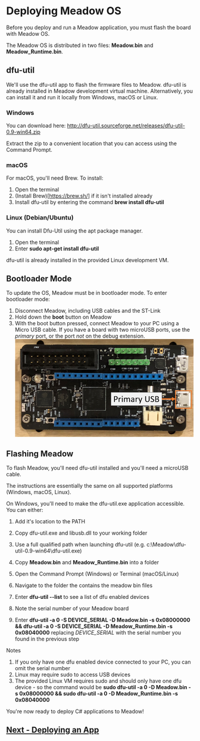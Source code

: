 # Deploying Meadow OS

Before you deploy and run a Meadow application, you must flash the board with Meadow OS.

The Meadow OS is distributed in two files: **Meadow.bin** and **Meadow_Runtime.bin**.

## dfu-util
We'll use the dfu-util app to flash the firmware files to Meadow. dfu-util is already installed in Meadow development virtual machine.
Alternatively, you can install it and run it locally from Windows, macOS or Linux.

### Windows
You can download here: http://dfu-util.sourceforge.net/releases/dfu-util-0.9-win64.zip 

Extract the zip to a convenient location that you can access using the Command Prompt.

### macOS
For macOS, you'll need Brew. To install:
1. Open the terminal
1. (Install Brew)[https://brew.sh/] if it isn't installed already
1. Install dfu-util by entering the command **brew install dfu-util**

### Linux (Debian/Ubuntu)
You can install Dfu-Util using the apt package manager.
1. Open the terminal
1. Enter **sudo apt-get install dfu-util**

dfu-util is already installed in the provided Linux development VM.

## Bootloader Mode
To update the OS, Meadow must be in bootloader mode. To enter bootloader mode:
1. Disconnect Meadow, including USB cables and the ST-Link
1. Hold down the **boot** button on Meadow
1. With the boot button pressed, connect Meadow to your PC using a Micro USB cable. If you have a board with two microUSB ports, use the *primary* port, or the port *not* on the debug extension.
![Primary USB port](./primary_usb.png)

## Flashing Meadow
To flash Meadow, you'll need dfu-util installed and you'll need a microUSB cable.

The instructions are essentially the same on all supported platforms (Windows, macOS, Linux).

On Windows, you'll need to make the dfu-util.exe application accessible. You can either:
1. Add it's location to the PATH
1. Copy dfu-util.exe and libusb.dll to your working folder
1. Use a full qualified path when launching dfu-util (e.g. c:\Meadow\dfu-util-0.9-win64\dfu-util.exe)

1. Copy **Meadow.bin** and **Meadow_Runtime.bin** into a folder
1. Open the Command Prompt (Windows) or Terminal (macOS/Linux)
1. Navigate to the folder the contains the meadow bin files
1. Enter **dfu-util --list** to see a list of dfu enabled devices
1. Note the serial number of your Meadow board
1. Enter **dfu-util -a 0 -S DEVICE_SERIAL -D Meadow.bin -s 0x08000000 && dfu-util -a 0 -S DEVICE_SERIAL -D Meadow_Runtime.bin -s 0x08040000** replacing *DEVICE_SERIAL* with the serial number you found in the previous step

Notes
1. If you only have one dfu enabled device connected to your PC, you can omit the serial number 
2. Linux may require sudo to access USB devices
3. The provided Linux VM requires sudo and should only have one dfu device - so the command would be **sudo dfu-util -a 0 -D Meadow.bin -s 0x08000000 && sudo dfu-util -a 0 -D Meadow_Runtime.bin -s 0x08040000**

You're now ready to deploy C# applications to Meadow!

## [Next - Deploying an App](/guides/Getting_Started/Deployment/index.html)